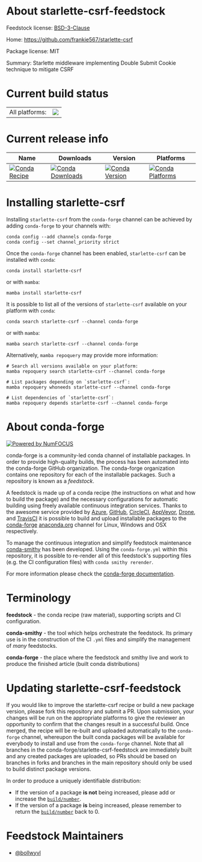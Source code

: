 About starlette-csrf-feedstock
==============================

Feedstock license: [BSD-3-Clause](https://github.com/conda-forge/starlette-csrf-feedstock/blob/main/LICENSE.txt)

Home: https://github.com/frankie567/starlette-csrf

Package license: MIT

Summary: Starlette middleware implementing Double Submit Cookie technique to mitigate CSRF

Current build status
====================


<table><tr><td>All platforms:</td>
    <td>
      <a href="https://dev.azure.com/conda-forge/feedstock-builds/_build/latest?definitionId=19289&branchName=main">
        <img src="https://dev.azure.com/conda-forge/feedstock-builds/_apis/build/status/starlette-csrf-feedstock?branchName=main">
      </a>
    </td>
  </tr>
</table>

Current release info
====================

| Name | Downloads | Version | Platforms |
| --- | --- | --- | --- |
| [![Conda Recipe](https://img.shields.io/badge/recipe-starlette--csrf-green.svg)](https://anaconda.org/conda-forge/starlette-csrf) | [![Conda Downloads](https://img.shields.io/conda/dn/conda-forge/starlette-csrf.svg)](https://anaconda.org/conda-forge/starlette-csrf) | [![Conda Version](https://img.shields.io/conda/vn/conda-forge/starlette-csrf.svg)](https://anaconda.org/conda-forge/starlette-csrf) | [![Conda Platforms](https://img.shields.io/conda/pn/conda-forge/starlette-csrf.svg)](https://anaconda.org/conda-forge/starlette-csrf) |

Installing starlette-csrf
=========================

Installing `starlette-csrf` from the `conda-forge` channel can be achieved by adding `conda-forge` to your channels with:

```
conda config --add channels conda-forge
conda config --set channel_priority strict
```

Once the `conda-forge` channel has been enabled, `starlette-csrf` can be installed with `conda`:

```
conda install starlette-csrf
```

or with `mamba`:

```
mamba install starlette-csrf
```

It is possible to list all of the versions of `starlette-csrf` available on your platform with `conda`:

```
conda search starlette-csrf --channel conda-forge
```

or with `mamba`:

```
mamba search starlette-csrf --channel conda-forge
```

Alternatively, `mamba repoquery` may provide more information:

```
# Search all versions available on your platform:
mamba repoquery search starlette-csrf --channel conda-forge

# List packages depending on `starlette-csrf`:
mamba repoquery whoneeds starlette-csrf --channel conda-forge

# List dependencies of `starlette-csrf`:
mamba repoquery depends starlette-csrf --channel conda-forge
```


About conda-forge
=================

[![Powered by
NumFOCUS](https://img.shields.io/badge/powered%20by-NumFOCUS-orange.svg?style=flat&colorA=E1523D&colorB=007D8A)](https://numfocus.org)

conda-forge is a community-led conda channel of installable packages.
In order to provide high-quality builds, the process has been automated into the
conda-forge GitHub organization. The conda-forge organization contains one repository
for each of the installable packages. Such a repository is known as a *feedstock*.

A feedstock is made up of a conda recipe (the instructions on what and how to build
the package) and the necessary configurations for automatic building using freely
available continuous integration services. Thanks to the awesome service provided by
[Azure](https://azure.microsoft.com/en-us/services/devops/), [GitHub](https://github.com/),
[CircleCI](https://circleci.com/), [AppVeyor](https://www.appveyor.com/),
[Drone](https://cloud.drone.io/welcome), and [TravisCI](https://travis-ci.com/)
it is possible to build and upload installable packages to the
[conda-forge](https://anaconda.org/conda-forge) [anaconda.org](https://anaconda.org/)
channel for Linux, Windows and OSX respectively.

To manage the continuous integration and simplify feedstock maintenance
[conda-smithy](https://github.com/conda-forge/conda-smithy) has been developed.
Using the ``conda-forge.yml`` within this repository, it is possible to re-render all of
this feedstock's supporting files (e.g. the CI configuration files) with ``conda smithy rerender``.

For more information please check the [conda-forge documentation](https://conda-forge.org/docs/).

Terminology
===========

**feedstock** - the conda recipe (raw material), supporting scripts and CI configuration.

**conda-smithy** - the tool which helps orchestrate the feedstock.
                   Its primary use is in the construction of the CI ``.yml`` files
                   and simplify the management of *many* feedstocks.

**conda-forge** - the place where the feedstock and smithy live and work to
                  produce the finished article (built conda distributions)


Updating starlette-csrf-feedstock
=================================

If you would like to improve the starlette-csrf recipe or build a new
package version, please fork this repository and submit a PR. Upon submission,
your changes will be run on the appropriate platforms to give the reviewer an
opportunity to confirm that the changes result in a successful build. Once
merged, the recipe will be re-built and uploaded automatically to the
`conda-forge` channel, whereupon the built conda packages will be available for
everybody to install and use from the `conda-forge` channel.
Note that all branches in the conda-forge/starlette-csrf-feedstock are
immediately built and any created packages are uploaded, so PRs should be based
on branches in forks and branches in the main repository should only be used to
build distinct package versions.

In order to produce a uniquely identifiable distribution:
 * If the version of a package **is not** being increased, please add or increase
   the [``build/number``](https://docs.conda.io/projects/conda-build/en/latest/resources/define-metadata.html#build-number-and-string).
 * If the version of a package **is** being increased, please remember to return
   the [``build/number``](https://docs.conda.io/projects/conda-build/en/latest/resources/define-metadata.html#build-number-and-string)
   back to 0.

Feedstock Maintainers
=====================

* [@bollwyvl](https://github.com/bollwyvl/)

